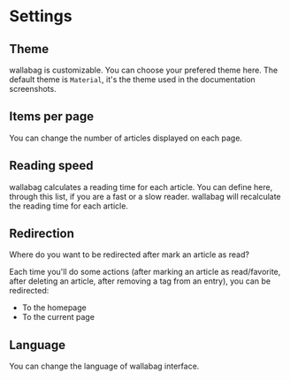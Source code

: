 # Settings
## Theme

wallabag is customizable. You can choose your prefered theme here. The
default theme is `Material`, it's the theme used in the documentation
screenshots.

## Items per page

You can change the number of articles displayed on each page.

## Reading speed

wallabag calculates a reading time for each article. You can define
here, through this list, if you are a fast or a slow reader. wallabag
will recalculate the reading time for each article.

## Redirection
Where do you want to be redirected after mark an article as read?

Each time you'll do some actions (after marking an article as
read/favorite, after deleting an article, after removing a tag from an
entry), you can be redirected:

-   To the homepage
-   To the current page

## Language

You can change the language of wallabag interface.
